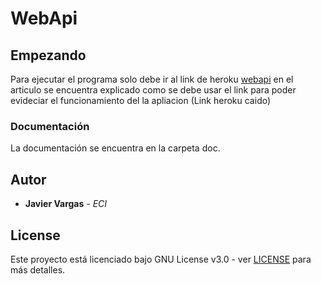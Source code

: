 # WebApi  
   
## Empezando  
  
Para ejecutar el programa solo debe ir al link de heroku 
 [webapi](https://arepweb.herokuapp.com/index.html)  en el articulo se encuentra explicado como se debe usar el link para poder evideciar el funcionamiento del la apliacion
 (Link heroku caido)


### Documentación  
  
La documentación se encuentra en la carpeta doc.  
  

## Autor  
  

* **Javier Vargas** - *ECI*  
  

## License  
  

Este proyecto está licenciado bajo GNU  License v3.0 - ver [LICENSE](LICENSE) para más detalles.  
  

